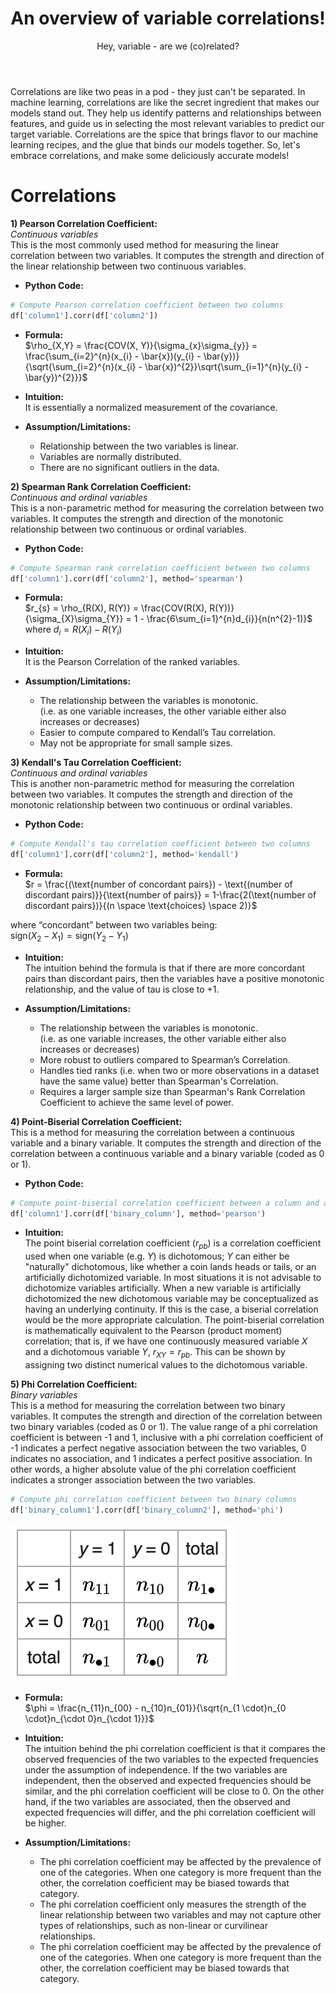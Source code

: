 ﻿---
layout: post
title: An overview of variable correlations!
subtitle: Hey, variable - are we (co)related?
katex: true
image: /img/correlations/small-correlation-and-causation.webp
bigimg: /img/correlations/correlation_big_logo.png
tags: [machine-learning, mathematics, correlation]
---

Correlations are like two peas in a pod - they just can't be separated. In machine learning, correlations are like the secret ingredient that makes our models stand out. They help us identify patterns and relationships between features, and guide us in selecting the most relevant variables to predict our target variable. Correlations are the spice that brings flavor to our machine learning recipes, and the glue that binds our models together. So, let's embrace correlations, and make some deliciously accurate models!

# Correlations <br>

**1) Pearson Correlation Coefficient:** <br>
*Continuous variables* <br>
This is the most commonly used method for measuring the linear correlation between two variables. It computes the strength and direction of the linear relationship between two continuous variables.

- **Python Code:** <br>

```python
# Compute Pearson correlation coefficient between two columns
df['column1'].corr(df['column2'])
```

- **Formula:** <br>
$\rho_{X,Y} = \frac{COV(X, Y)}{\sigma_{x}\sigma_{y}} = \frac{\sum_{i=2}^{n}(x_{i} - \bar{x})(y_{i} - \bar{y})}{\sqrt{\sum_{i=2}^{n}(x_{i} - \bar{x})^{2}}\sqrt{\sum_{i=1}^{n}(y_{i} - \bar{y})^{2}}}$

- **Intuition:** <br>
It is essentially a normalized measurement of the covariance.

- **Assumption/Limitations:** <br>
  - Relationship between the two variables is linear. <br>
  - Variables are normally distributed. <br>
  - There are no significant outliers in the data. <br>

**2) Spearman Rank Correlation Coefficient:** <br>
*Continuous and ordinal variables* <br>
This is a non-parametric method for measuring the correlation between two variables. It computes the strength and direction of the monotonic relationship between two continuous or ordinal variables.

- **Python Code:** <br>

```python
# Compute Spearman rank correlation coefficient between two columns
df['column1'].corr(df['column2'], method='spearman')
```

- **Formula:** <br>
$r_{s} = \rho_{R(X), R(Y)} = \frac{COV(R(X), R(Y))}{\sigma_{X}\sigma_{Y}} = 1 - \frac{6\sum_{i=1}^{n}d_{i}}{n(n^{2}-1)}$ where $d_{i} = R(X_{i}) - R(Y_{i})$

- **Intuition:** <br>
It is the Pearson Correlation of the ranked variables.

- **Assumption/Limitations:**
  - The relationship between the variables is monotonic. <br>
    (i.e. as one variable increases, the other variable either also increases or decreases) <br>
  - Easier to compute compared to Kendall’s Tau correlation. <br>
  - May not be appropriate for small sample sizes. <br>

**3) Kendall's Tau Correlation Coefficient:** <br>
*Continuous and ordinal variables* <br>
This is another non-parametric method for measuring the correlation between two variables. It computes the strength and direction of the monotonic relationship between two continuous or ordinal variables.

- **Python Code:** <br>

```python
# Compute Kendall's tau correlation coefficient between two columns
df['column1'].corr(df['column2'], method='kendall')
```

- **Formula:** <br>
$r = \frac{(\text{number of concordant pairs}) - \text{(number of discordant pairs)}}{\text{number of pairs}} = 1-\frac{2(\text{number of discordant pairs})}{(n \space \text{choices} \space 2)}$ <br>

where “concordant” between two variables being: <br>
$\text{sign}(X_{2} - X_{1}) = \text{sign}(Y_{2} - Y_{1})$

- **Intuition:** <br>
The intuition behind the formula is that if there are more concordant pairs than discordant pairs, then the variables have a positive monotonic relationship, and the value of tau is close to +1.

- **Assumption/Limitations:**
  - The relationship between the variables is monotonic. <br>
    (i.e. as one variable increases, the other variable either also increases or decreases) <br>
  - More robust to outliers compared to Spearman’s Correlation. <br>
  - Handles tied ranks (i.e. when two or more observations in a dataset have the same value) better than Spearman's Correlation. <br>
  - Requires a larger sample size than Spearman's Rank Correlation Coefficient to achieve the same level of power. <br>

**4) Point-Biserial Correlation Coefficient:** <br>
This is a method for measuring the correlation between a continuous variable and a binary variable. It computes the strength and direction of the correlation between a continuous variable and a binary variable (coded as 0 or 1).

- **Python Code:** <br>

```python
# Compute point-biserial correlation coefficient between a column and a binary column
df['column1'].corr(df['binary_column'], method='pearson')
```

- **Intuition:** <br>
The point biserial correlation coefficient ($r_{pb}$) is a correlation coefficient used when one variable (e.g. $Y$) is dichotomous; $Y$ can either be "naturally" dichotomous, like whether a coin lands heads or tails, or an artificially dichotomized variable. In most situations it is not advisable to dichotomize variables artificially. When a new variable is artificially dichotomized the new dichotomous variable may be conceptualized as having an underlying continuity. If this is the case, a biserial correlation would be the more appropriate calculation. The point-biserial correlation is mathematically equivalent to the Pearson (product moment) correlation; that is, if we have one continuously measured variable $X$ and a dichotomous variable $Y$, $r_{XY} = r_{pb}$. This can be shown by assigning two distinct numerical values to the dichotomous variable. <br>

**5) Phi Correlation Coefficient:** <br>
*Binary variables* <br>
This is a method for measuring the correlation between two binary variables. It computes the strength and direction of the correlation between two binary variables (coded as 0 or 1). The value range of a phi correlation coefficient is between -1 and 1, inclusive with a phi correlation coefficient of -1 indicates a perfect negative association between the two variables, 0 indicates no association, and 1 indicates a perfect positive association. In other words, a higher absolute value of the phi correlation coefficient indicates a stronger association between the two variables.

```python
# Compute phi correlation coefficient between two binary columns
df['binary_column1'].corr(df['binary_column2'], method='phi')
```

![](/img/correlations/groups.png)

- **Formula:** <br>
$\phi = \frac{n_{11}n_{00} - n_{10}n_{01}}{\sqrt{n_{1 \cdot}n_{0 \cdot}n_{\cdot 0}n_{\cdot 1}}}$

- **Intuition:** <br>
The intuition behind the phi correlation coefficient is that it compares the observed frequencies of the two variables to the expected frequencies under the assumption of independence. If the two variables are independent, then the observed and expected frequencies should be similar, and the phi correlation coefficient will be close to 0. On the other hand, if the two variables are associated, then the observed and expected frequencies will differ, and the phi correlation coefficient will be higher.

- **Assumption/Limitations:**
  - The phi correlation coefficient may be affected by the prevalence of one of the categories. When one category is more frequent than the other, the correlation coefficient may be biased towards that category.
  - The phi correlation coefficient only measures the strength of the linear relationship between two variables and may not capture other types of relationships, such as non-linear or curvilinear relationships.
  - The phi correlation coefficient may be affected by the prevalence of one of the categories. When one category is more frequent than the other, the correlation coefficient may be biased towards that category.
